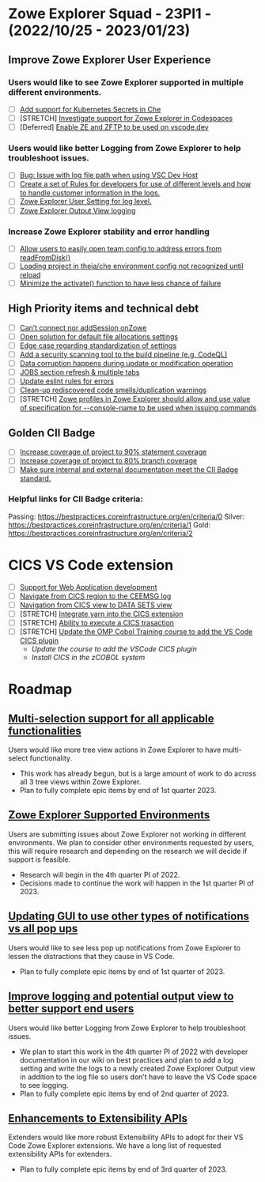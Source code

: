 # Zowe Explorer Squad - 23PI1 - (2022/10/25 - 2023/01/23)

## Improve Zowe Explorer User Experience

### Users would like to see Zowe Explorer supported in multiple different environments.

- [ ] [Add support for Kubernetes Secrets in Che](https://github.com/zowe/vscode-extension-for-zowe/issues/1963)
- [ ] [STRETCH] [Investigate support for Zowe Explorer in Codespaces](https://github.com/zowe/vscode-extension-for-zowe/issues/1854)
- [ ] [Deferred] [Enable ZE and ZFTP to be used on vscode.dev](https://github.com/zowe/vscode-extension-for-zowe/issues/1798)

### Users would like better Logging from Zowe Explorer to help troubleshoot issues.

- [ ] [Bug: Issue with log file path when using VSC Dev Host](https://github.com/zowe/vscode-extension-for-zowe/issues/1926)
- [ ] [Create a set of Rules for developers for use of different levels and how to handle customer information in the logs.](https://github.com/zowe/vscode-extension-for-zowe/issues/1962)
- [ ] [Zowe Explorer User Setting for log level.](https://github.com/zowe/vscode-extension-for-zowe/issues/1961)
- [ ] [Zowe Explorer Output View logging](https://github.com/zowe/vscode-extension-for-zowe/issues/1918)

### Increase Zowe Explorer stability and error handling

- [ ] [Allow users to easily open team config to address errors from readFromDisk()](https://github.com/zowe/vscode-extension-for-zowe/issues/1986)
- [ ] [Loading project in theia/che environment config not recognized until reload](https://github.com/zowe/vscode-extension-for-zowe/issues/1984)
- [ ] [Minimize the activate() function to have less chance of failure](https://github.com/zowe/vscode-extension-for-zowe/issues/1985)

## High Priority items and technical debt 

- [ ] [Can’t connect nor addSession onZowe](https://github.com/zowe/vscode-extension-for-zowe/issues/2019)
- [ ] [Open solution for default file allocations settings](https://github.com/zowe/vscode-extension-for-zowe/issues/1425)
- [ ] [Edge case regarding standardization of settings](https://github.com/zowe/vscode-extension-for-zowe/issues/1520)
- [ ] [Add a security scanning tool to the build pipeline (e.g. CodeQL)](https://github.com/zowe/vscode-extension-for-zowe/issues/1256)
- [ ] [Data corruption happens during update or modification operation](https://github.com/zowe/vscode-extension-for-zowe/issues/1948)
- [ ] [JOBS section refresh & multiple tabs](https://github.com/zowe/vscode-extension-for-zowe/issues/1952)
- [ ] [Update eslint rules for errors](https://github.com/zowe/vscode-extension-for-zowe/issues/2068)
- [ ] [Clean-up rediscovered code smells/duplication warnings](https://github.com/zowe/vscode-extension-for-zowe/issues/2063)
- [ ] [STRETCH] [Zowe profiles in Zowe Explorer should allow and use value of specification for --console-name to be used when issuing commands](https://github.com/zowe/vscode-extension-for-zowe/issues/1667)

## Golden CII Badge

- [ ] [Increase coverage of project to 90% statement coverage](https://github.com/zowe/vscode-extension-for-zowe/issues/1946)
- [ ] [Increase coverage of project to 80% branch coverage](https://github.com/zowe/vscode-extension-for-zowe/issues/1965)
- [ ] [Make sure internal and external documentation meet the CII Badge standard.](https://github.com/zowe/vscode-extension-for-zowe/issues/1966)

### Helpful links for CII Badge criteria:
Passing: https://bestpractices.coreinfrastructure.org/en/criteria/0
Silver: https://bestpractices.coreinfrastructure.org/en/criteria/1
Gold: https://bestpractices.coreinfrastructure.org/en/criteria/2

# CICS VS Code extension

- [ ] [Support for Web Application development](https://github.com/zowe/vscode-extension-for-cics/issues/273)
- [ ] [Navigate from CICS region to the CEEMSG log](https://github.com/zowe/vscode-extension-for-cics/issues/178)
- [ ] [Navigation from CICS view to DATA SETS view](https://github.com/zowe/vscode-extension-for-cics/issues/250)
- [ ] [STRETCH] [Integrate yarn into the CICS extension](https://github.com/zowe/vscode-extension-for-zowe/discussions/1540)
- [ ] [STRETCH] [Ability to execute a CICS trasaction](https://github.com/zowe/vscode-extension-for-cics/issues/205)
- [ ] [STRETCH] [Update the OMP Cobol Training course to add the VS Code CICS plugin](https://github.com/zowe/vscode-extension-for-cics/issues/189)
   - _Update the course to add the VSCode CICS plugin_
   - _Install CICS in the zCOBOL system_

# Roadmap

## [Multi-selection support for all applicable functionalities](https://github.com/zowe/vscode-extension-for-zowe/issues/1286)

Users would like more tree view actions in Zowe Explorer to have multi-select functionality.
-	This work has already begun, but is a large amount of work to do across all 3 tree views within Zowe Explorer.
- Plan to fully complete epic items by end of 1st quarter 2023.

## [Zowe Explorer Supported Environments](https://github.com/zowe/vscode-extension-for-zowe/issues/1862)

Users are submitting issues about Zowe Explorer not working in different environments.
We plan to consider other environments requested by users, this will require research and depending on the research we will decide if support is feasible.  
- Research will begin in the 4th quarter PI of 2022.
- Decisions made to continue the work will happen in the 1st quarter PI of 2023.

## [Updating GUI to use other types of notifications vs all pop ups](https://github.com/zowe/vscode-extension-for-zowe/issues/1517)

Users would like to see less pop up notifications from Zowe Explorer to lessen the distractions that they cause in VS Code.
-	Plan to fully complete epic items by end of 1st quarter of 2023.

## [Improve logging and potential output view to better support end users](https://github.com/zowe/vscode-extension-for-zowe/issues/1024)

Users would like better Logging from Zowe Explorer to help troubleshoot issues.
- We plan to start this work in the 4th quarter PI of 2022 with developer documentation in our wiki on best practices and plan to add a log setting and write the logs to a newly created Zowe Explorer Output view in addition to the log file so users don’t have to leave the VS Code space to see logging.
- Plan to fully complete epic items by end of 2nd quarter of 2023.

## [Enhancements to Extensibility APIs](https://github.com/zowe/vscode-extension-for-zowe/issues/1791)

Extenders would like more robust Extensibility APIs to adopt for their VS Code Zowe Explorer extensions.
We have a long list of requested extensibility APIs for extenders. 
- Plan to fully complete epic items by end of 3rd quarter of 2023.
